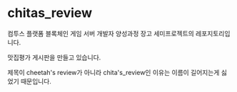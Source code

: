# chitas_review
컴투스 플랫폼 블록체인 게임 서버 개발자 양성과정 장고 세미프로젝트의 레포지토리입니다.

맛집평가 게시판을 만들고 있습니다.

제목이 cheetah's review가 아니라 chita's_review인 이유는 이름이 길어지는게 싫었기 때문입니다.
